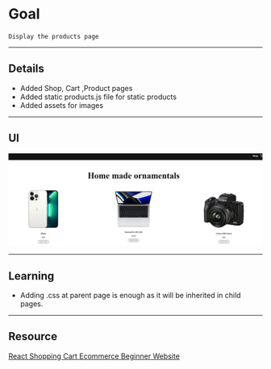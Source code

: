 # Goal
    Display the products page
____
## Details
* Added Shop, Cart ,Product pages
* Added static products.js file for static products
* Added assets for images
____

## UI
![displayed_products](./displayed_products.png)
___

## Learning
* Adding .css at parent page is enough as it will be inherited in child pages.
____

## Resource
[React Shopping Cart Ecommerce Beginner Website](https://www.youtube.com/watch?v=tEMrD9t85v4)
